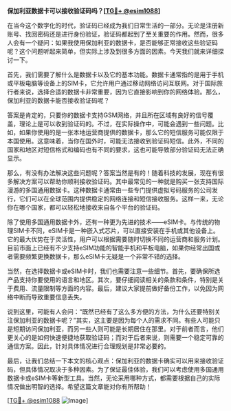 **保加利亚数据卡可以接收验证码吗？[[TG💪+ @esim1088](https://t.me/s/esim1088)]**

在当今这个数字化的时代，验证码已经成为我们日常生活的一部分。无论是注册新账号、找回密码还是进行身份验证，验证码都起到了至关重要的作用。然而，很多人会有一个疑问：如果我使用保加利亚的数据卡，是否能够正常接收这些验证码呢？这个问题听起来简单，但实际上涉及到很多方面的因素。今天我们就来详细探讨一下。

首先，我们需要了解什么是数据卡以及它的基本功能。数据卡通常指的是用于手机或平板电脑等设备上的SIM卡，它允许用户通过移动网络访问互联网。对于国际旅行者来说，选择合适的数据卡非常重要，因为它直接影响到你的网络体验。那么，保加利亚的数据卡能否接收验证码呢？

答案是肯定的，只要你的数据卡支持GSM网络，并且所在区域有良好的信号覆盖，理论上是可以收到验证码的。不过，在实际操作中，可能会遇到一些问题。比如，如果你使用的是一张本地运营商提供的数据卡，那么它的短信服务可能仅限于本国使用。这意味着，当你在国外时，可能无法接收到验证码短信。此外，不同的国家和地区对短信格式和编码也有不同的要求，这也可能导致部分验证码无法正确显示。

那么，有没有办法解决这些问题呢？答案当然是有的！随着科技的发展，现在有很多解决方案可以帮助你顺利接收验证码。其中最常见的一种就是购买一张支持国际漫游的多国通用数据卡。这种数据卡通常由一些专门提供虚拟号码服务的公司发行，它们可以在全球范围内提供稳定的网络连接和短信接收服务。这样一来，无论你在哪个国家，都可以轻松地接收来自各个平台的验证码。

除了使用多国通用数据卡外，还有一种更为先进的技术——eSIM卡。与传统的物理SIM卡不同，eSIM卡是一种嵌入式芯片，可以直接安装在手机或其他设备上。它的最大优势在于灵活性，用户可以根据需要随时切换不同的运营商和服务计划。目前市面上已经有不少支持eSIM功能的智能手机和平板电脑，如果你经常出国或者需要频繁更换数据卡，那么eSIM卡无疑是一个非常不错的选择。

当然，在选择数据卡或eSIM卡时，我们也需要注意一些细节。首先，要确保所选产品支持你要使用的语言和地区。其次，要仔细阅读相关的条款和条件，特别是关于费用、流量限制等方面的内容。最后，建议大家提前做好备份工作，以免因为网络中断而导致重要信息丢失。

说到这里，可能有人会问：“既然已经有了这么多方便的方法，为什么还要特别关注保加利亚的数据卡呢？”其实，这主要是因为每个人的需求不同。有些人可能只是短期访问保加利亚，而另一些人则可能是长期居住在那里。对于前者而言，他们更关心的是如何快速便捷地获取验证码；而对于后者来说，则需要一个稳定可靠的通信方案。因此，针对具体情况进行合理规划是非常必要的。

最后，让我们总结一下本文的核心观点：保加利亚的数据卡确实可以用来接收验证码，但具体情况取决于多种因素。为了保证最佳体验，我们可以考虑使用多国通用数据卡或eSIM卡等新型工具。当然，无论采用哪种方式，都需要根据自己的实际情况做出明智的选择。希望这篇文章能对你有所帮助！

[[TG💪+ @esim1088](https://t.me/s/esim1088) ![Image](https://i.postimg.cc/4NQfJmqS/Snipaste-2025-05-13-00-14-12.png)]